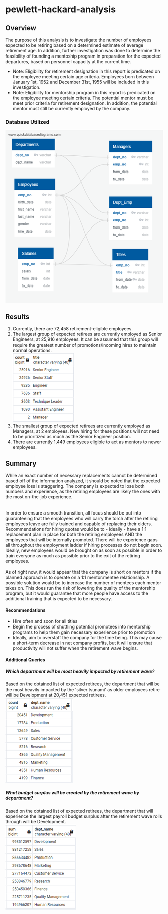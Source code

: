# pewlett-hackard-analysis

## Overview
The purpose of this analysis is to investigate the number of employees expected to be retiring based on a determined estimate of average retirement age. 
In addition, further investigation was done to determine the feasibility of founding a mentoship program in preparation for the expected departures, based on personnel capacity at the current time. 

- Note: Eligibility for retirement designation in this report is predicated on the employee meeting
 certain age criteria. Employees born between January 1st, 1952 and December 31st, 1955 will be included in this
investigation. 
- Note: Eligibility for mentorship program in this report is predicated on the employee meeting certain criteria. 
The potential mentor must be meet prior criteria for retirement designation. In addition, the potential mentor must still be currently employed by the company.  
### Database Utilized 
![Schema](Resources/EmployeeDB.png)

## Results

1. Currently, there are 72,458 retirement-eligible employees. 
2. The largest group of expected retirees are currently employed as Senior Engineers, at 25,916 employees. It can be assumed that this group will require the greatest number of promotions/incoming hires to maintain normal operations. </br> 
![Retirement Titles](Resources/retirement_titles.png)
3. The smallest group of expected retirees are currently employed as Managers, at 2 employees. New hiring for these positions will not need to be prioritized as much as the Senior Engineer position. 
4. There are currently 1,449 employees eligible to act as mentors to newer employees. 

## Summary

While an exact number of necessary replacements cannot be determined based off of the information analyzed, it should be noted that the expected employee loss is staggering. 
The company is expected to lose both numbers and experience, as the retiring employees are likely the ones with the most on-the-job experience.</br></br>  
In order to ensure a smooth transition, all focus should be put into guaranteeing that the employees who will carry the torch after the retiring employees leave are fully trained and capable of replacing their elders. 
Recommendations for hiring quotas would be to - ideally - have a 1:1 replacement plan in place for both the retiring employees AND the employees that will be internally promoted. 
There will be experience gaps all throughout the employment ladder if hiring processes do not begin soon. 
Ideally, new employees would be brought on as soon as possible in order to train everyone as much as possible prior to the exit of the retiring employees. </br></br>
As of right now, it would appear that the company is short on mentors if the planned approach is to operate on a 1:1 mentor:mentee relationship.
A possible solution would be to increase the number of mentees each mentor takes on. This does run the risk of lowering the quality of the mentorship program, but it would guarantee that more people have access to the additional training that is expected to be necessary. 

#### Recommendations 
- Hire often and soon for all titles
- Begin the process of shuttling potential promotees into mentorship programs to help them gain necessary experience prior to promotion
- Ideally, aim to overstaff the company for the time being. This may cause a short-term decrease in net company profits, but it will ensure that productivity will not suffer when the retirement wave begins. 

#### Additional Queries
##### Which department will be most heavily impacted by retirement wave? 
Based on the obtained list of expected retirees, the department that will be the most heavily impacted by the 'silver tsunami' as older employees retire will be Development at 20,451 expected retirees.</br> 
![Losses by Department](Resources/losses_by_dep.png) 

##### What budget surplus will be created by the retirement wave by department? 
Based on the obtained list of expected retirees, the department that will experience the largest payroll budget surplus after the retirement wave rolls through will be Development. </br> 
![Budget Surplus](Resources/salary_by_department.png) 